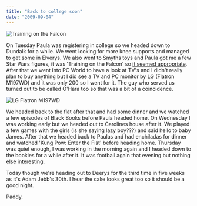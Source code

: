 ```yaml
---
title: "Back to college soon"
date: "2009-09-04"
---
```

![Training on the Falcon](/images/TLC-1389.jpg "At last, a C-3PO")

On Tuesday Paula was registering in college so we headed down to Dundalk for a while. We went looking for more knee supports and managed to get some in Elverys. We also went to Smyths toys and Paula got me a few Star Wars figures, it was 'Training on the Falcon' so [it seemed appropriate](http://paddy1138.blogspot.com/2009/07/feeling-much-better.html#falcon). After that we went into PC World to have a look at TV's and I didn't really plan to buy anything but I did see a TV and PC monitor by LG (Flatron M197WD) and it was only 200 so I went for it. The guy who served us turned out to be called O'Hara too so that was a bit of a coincidence.

![LG Flatron M197WD](/images/P9150306.JPG "My new monitor/toy")

We headed back to the flat after that and had some dinner and we watched a few episodes of Black Books before Paula headed home. On Wednesday I was working early but we headed out to Carolines house after it. We played a few games with the girls (is she saying lazy boy???) and said hello to baby James. After that we headed back to Paulas and had enchiladas for dinner and watched 'Kung Pow: Enter the Fist' before heading home. Thursday was quiet enough, I was working in the morning again and I headed down to the bookies for a while after it. It was football again that evening but nothing else interesting.

Today though we're heading out to Deerys for the third time in five weeks as it's Adam Jebb's 30th. I hear the cake looks great too so it should be a good night.

Paddy.